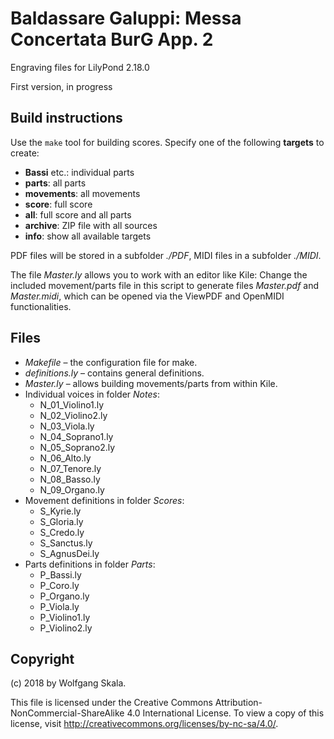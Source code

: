 # Baldassare Galuppi: Messa Concertata BurG App. 2

Engraving files for LilyPond 2.18.0

First version, in progress


## Build instructions

Use the `make` tool for building scores. Specify one of the following **targets** to create:

* **Bassi** etc.: individual parts
* **parts**: all parts
* **movements**: all movements
* **score**: full score
* **all**: full score and all parts
* **archive**: ZIP file with all sources
* **info**: show all available targets

PDF files will be stored in a subfolder *./PDF*, MIDI files in a subfolder *./MIDI*.

The file *Master.ly* allows you to work with an editor like Kile: Change the included movement/parts file in this script to generate files *Master.pdf* and *Master.midi*, which can be opened via the ViewPDF and OpenMIDI functionalities.


## Files

* *Makefile* – the configuration file for make.
* *definitions.ly* – contains general definitions.
* *Master.ly* – allows building movements/parts from within Kile.
* Individual voices in folder *Notes*:
    * N_01_Violino1.ly
    * N_02_Violino2.ly
    * N_03_Viola.ly
    * N_04_Soprano1.ly
    * N_05_Soprano2.ly
    * N_06_Alto.ly
    * N_07_Tenore.ly
    * N_08_Basso.ly
    * N_09_Organo.ly
* Movement definitions in folder *Scores*:
    * S_Kyrie.ly
    * S_Gloria.ly
    * S_Credo.ly
    * S_Sanctus.ly
    * S_AgnusDei.ly
* Parts definitions in folder *Parts*:
    * P_Bassi.ly
    * P_Coro.ly
    * P_Organo.ly
    * P_Viola.ly
    * P_Violino1.ly
    * P_Violino2.ly


## Copyright

(c) 2018 by Wolfgang Skala.

This file is licensed under the Creative Commons Attribution-NonCommercial-ShareAlike 4.0 International License.
To view a copy of this license, visit http://creativecommons.org/licenses/by-nc-sa/4.0/.
